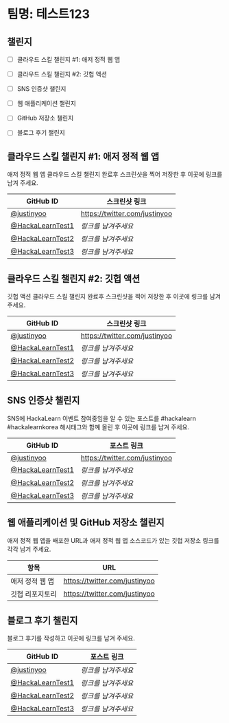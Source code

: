 # 팀명: 테스트123 #

## 챌린지 ##

* [ ] 클라우드 스킬 챌린지 #1: 애저 정적 웹 앱
* [ ] 클라우드 스킬 챌린지 #2: 깃헙 액션
* [ ] SNS 인증샷 챌린지
* [ ] 웹 애플리케이션 챌린지
* [ ] GitHub 저장소 챌린지
* [ ] 블로그 후기 챌린지


## 클라우드 스킬 챌린지 #1: 애저 정적 웹 앱 ##

애저 정적 웹 앱 클라우드 스킬 챌린지 완료후 스크린샷을 찍어 저장한 후 이곳에 링크를 남겨 주세요.

| GitHub ID | 스크린샷 링크 |
| --------- | ------------- |
| [@justinyoo](https://github.com/justinyoo) | https://twitter.com/justinyoo |
| [@HackaLearnTest1](https://github.com/HackaLearnTest1) | *링크를 남겨주세요* |
| [@HackaLearnTest2](https://github.com/HackaLearnTest2) | *링크를 남겨주세요* |
| [@HackaLearnTest3](https://github.com/HackaLearnTest3) | *링크를 남겨주세요* |



## 클라우드 스킬 챌린지 #2: 깃헙 액션 ##

깃헙 액션 클라우드 스킬 챌린지 완료후 스크린샷을 찍어 저장한 후 이곳에 링크를 남겨 주세요.

| GitHub ID | 스크린샷 링크 |
| --------- | ------------- |
| [@justinyoo](https://github.com/justinyoo) | https://twitter.com/justinyoo |
| [@HackaLearnTest1](https://github.com/HackaLearnTest1) | *링크를 남겨주세요* |
| [@HackaLearnTest2](https://github.com/HackaLearnTest2) | *링크를 남겨주세요* |
| [@HackaLearnTest3](https://github.com/HackaLearnTest3) | *링크를 남겨주세요* |



## SNS 인증샷 챌린지 ##

SNS에 HackaLearn 이벤트 참여중임을 알 수 있는 포스트를 #hackalearn #hackalearnkorea 해시태그와 함꼐 올린 후 이곳에 링크를 남겨 주세요.

| GitHub ID | 포스트 링크 |
| --------- | ------------- |
| [@justinyoo](https://github.com/justinyoo) | https://twitter.com/justinyoo |
| [@HackaLearnTest1](https://github.com/HackaLearnTest1) | *링크를 남겨주세요* |
| [@HackaLearnTest2](https://github.com/HackaLearnTest2) | *링크를 남겨주세요* |
| [@HackaLearnTest3](https://github.com/HackaLearnTest3) | *링크를 남겨주세요* |



## 웹 애플리케이션 및 GitHub 저장소 챌린지 ##

애저 정적 웹 앱을 배포한 URL과 애저 정적 웹 앱 소스코드가 있는 깃헙 저장소 링크를 각각 남겨 주세요.

| 항목            | URL                                |
| --------------- | ---------------------------------- |
| 애저 정적 웹 앱 | https://twitter.com/justinyoo |
| 깃헙 리포지토리 | https://twitter.com/justinyoo |


## 블로그 후기 챌린지 ##

블로그 후기를 작성하고 이곳에 링크를 남겨 주세요.

| GitHub ID | 포스트 링크 |
| --------- | ------------- |
| [@justinyoo](https://github.com/justinyoo) | *링크를 남겨주세요* |
| [@HackaLearnTest1](https://github.com/HackaLearnTest1) | *링크를 남겨주세요* |
| [@HackaLearnTest2](https://github.com/HackaLearnTest2) | *링크를 남겨주세요* |
| [@HackaLearnTest3](https://github.com/HackaLearnTest3) | *링크를 남겨주세요* |
